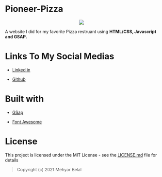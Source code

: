 # Pioneer-Pizza

<center>     <img src="./favicon-16x16.png alt="Logo" >
</center>

A website I did for my favorite Pizza restruant using **HTML/CSS, Javascript and GSAP.**

# Links To My Social Medias

- [Linked in](https://www.linkedin.com/in/mehyar-belal-381710117/)

- [Github](https://www.linkedin.com/in/mehyar-belal-381710117/)

# Built with

- [GSap](https://greensock.com/gsap/)

- [Font Awesome](https://fontawesome.com/)

# License

This project is licensed under the MIT License - see the [LICENSE.md](#) file for details

> Copyright (c) 2021 Mehyar Belal




